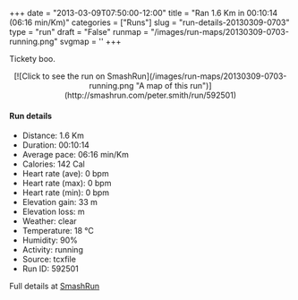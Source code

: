 +++
date = "2013-03-09T07:50:00-12:00"
title = "Ran 1.6 Km in 00:10:14 (06:16 min/Km)"
categories = ["Runs"]
slug = "run-details-20130309-0703"
type = "run"
draft = "False"
runmap = "/images/run-maps/20130309-0703-running.png"
svgmap = '<polyline points="62 43, 63 40, 65 38, 66 36, 68 34, 70 32, 73 30, 75 28, 77 25, 79 26, 89 29, 95 32, 98 33, 100 34, 99 37, 98 39, 96 41, 95 43, 95 46, 95 48, 95 51, 96 53, 96 61, 96 64, 95 69, 95 71, 92 72, 88 72, 86 73, 82 74, 79 73, 76 73, 73 74, 69 74, 63 73, 60 73, 56 72, 50 71, 46 71, 43 70, 39 69, 36 69, 33 68, 30 66, 26 66, 24 65, 18 63, 15 62, 12 62, 5 62, 2 62, 0 60, 0 57, 0 54, 1 52, 2 50, 4 47, 6 45, 11 41, 19 37, 25 35, 28 34, 31 33, 34 31, 37 30, 43 29, 50 29, 53 29, 61 28, 64 27, 67 29, 67 32, 66 34, 64 36, 63 39, 61 41, 59 44, 57 48, 56 51, 54 53, 50 57, 50 59">'
+++

Tickety boo. 

<!--more-->

<center>
[![Click to see the run on SmashRun](/images/run-maps/20130309-0703-running.png "A map of this run")](http://smashrun.com/peter.smith/run/592501)
</center>

#### Run details

* Distance: 1.6 Km
* Duration: 00:10:14
* Average pace: 06:16 min/Km
* Calories: 142 Cal
* Heart rate (ave): 0 bpm
* Heart rate (max): 0 bpm
* Heart rate (min): 0 bpm
* Elevation gain: 33 m
* Elevation loss:  m
* Weather: clear
* Temperature: 18 &deg;C
* Humidity: 90%
* Activity: running
* Source: tcxfile
* Run ID: 592501

Full details at [SmashRun](http://smashrun.com/peter.smith/run/592501)